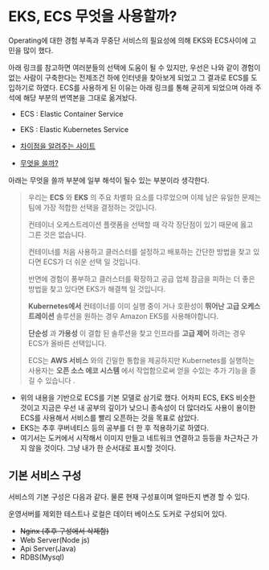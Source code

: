 # EKS, ECS 무엇을 사용할까?

Operating에 대한 경험 부족과 무중단 서비스의 필요성에 의해 EKS와 ECS사이에 고민을 많이 했다.

아래 링크를 참고하면 여러분들의 선택에 도움이 될 수 있지만, 우선은 나와 같이 경험이 없는 사람이 구축한다는 전제조건 하에 
인터넷을 찾아보게 되었고 그 결과로 ECS를 도입하기로 하였다. ECS를 사용하게 된 이유는 아래 링크를 통해 굳히게 되었으며 
아래 주석에 해당 부분의 번역본을 그대로 옮겨놨다.

- ECS : Elastic Container Service

- EKS : Elastic Kubernetes Service
- [차이점을 알려주는 사이트](https://timewizhan.tistory.com/entry/AWS-ECS-vs-EKS)

- [무엇을 쓸까?](https://spotinst.com/blog/amazon-ecs-vs-eks-container-orchestration-simplified/)

아래는 무엇을 쓸까 부분에 일부 해석이 될수 있는 부분이라 생각한다.

> 우리는 **ECS** 와 **EKS** 의 주요 차별화 요소를 다루었으며 이제 남은 유일한 문제는 팀에 가장 적합한 선택을 결정하는 것입니다. 
>
> 컨테이너 오케스트레이션 플랫폼을 선택할 때 각각 장단점이 있기 때문에 옳고 그른 것은 없습니다. 
>
> 컨테이너를 처음 사용하고 클러스터를 설정하고 배포하는 간단한 방법을 찾고 있다면 ECS가 더 쉬운 선택 일 것입니다. 
>
> 반면에 경험이 풍부하고 클러스터를 확장하고 공급 업체 잠금을 피하는 더 좋은 방법을 찾고 있다면 EKS가 해결책 일 것입니다. 
>
> **Kubernetes에서** 컨테이너를 이미 실행 중이 거나 호환성이 **뛰어난** **고급 오케스트레이션** 솔루션을 원하는 경우 Amazon EKS를 사용해야합니다.
>
> **단순성** 과 **가용성** 이 결합 된 솔루션을 찾고 인프라를 **고급 제어** 하려는 경우 ECS가 올바른 선택입니다.
>
> ECS는 **AWS 서비스** 와의 긴밀한 통합을 제공하지만 Kubernetes를 실행하는 사용자는 **오픈 소스 에코 시스템** 에서 작업함으로써 얻을 수있는 추가 기능을 즐길 수 있습니다 .

- 위의 내용을 기반으로 ECS를 기본 모델로 삼기로 했다. 어차피 ECS, EKS 비슷한 것이고 지금은 우선 내 공부의 깊이가 낮으니 종속성이 더 많더라도 사용이 용이한 ECS를 사용해서 서비스를 빨리 오픈하는 것을 목표로 삼았다.
- EKS는 추후 쿠버네티스 등의 공부를 더 한 후 적용하기로 하였다.
- 여기서는 도커에서 시작해서 이미지 만들고 네트워크 연결하고 등등을 차근차근 가지 않을 것이다. 그냥 내가 한 순서대로 표시할 것이다.

## 기본 서비스 구성

서비스의 기본 구성은 다음과 같다. 물론 현재 구성표이며 얼마든지 변경 할 수 있다.

운영서버를 제외한 테스트나 로컬은 데이터 베이스도 도커로 구성되어 있다.

- ~~Nginx (추후 구성에서 삭제함)~~
- Web Server(Node js)
- Api Server(Java)
- RDBS(Mysql)
